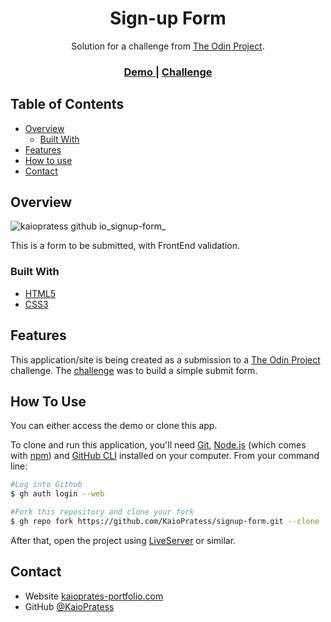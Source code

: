 <h1 align="center">Sign-up Form</h1>

<div align="center">
   Solution for a challenge from  <a href="https://www.theodinproject.com" target="_blank">The Odin Project</a>.
</div>

<div align="center">
  <h3>
    <a href="https://kaiopratess.github.io/signup-form/" target='_blank'>
      Demo
    </a>
    <span> | </span>
    <a href="https://www.theodinproject.com/lessons/node-path-intermediate-html-and-css-sign-up-form">
      Challenge
    </a>
  </h3>
</div>

<!-- TABLE OF CONTENTS -->

## Table of Contents

- [Overview](#overview)
  - [Built With](#built-with)
- [Features](#features)
- [How to use](#how-to-use)
- [Contact](#contact)

<!-- OVERVIEW -->

## Overview

![kaiopratess github io_signup-form_](https://user-images.githubusercontent.com/91703674/192351457-ff5898cf-77e9-405d-aa78-bad6887f767e.png)

This is a form to be submitted, with FrontEnd validation.

### Built With

- [HTML5](https://developer.mozilla.org/en-US/docs/Glossary/HTML5)
- [CSS3](https://developer.mozilla.org/pt-BR/docs/Web/CSS)

## Features

This application/site is being created as a submission to a [The Odin Project](https://www.theodinproject.com) challenge. The [challenge](https://www.theodinproject.com/lessons/node-path-intermediate-html-and-css-sign-up-form) was to build a simple submit form.

## How To Use

<!-- Example: -->
You can either access the demo or clone this app.

To clone and run this application, you'll need [Git](https://git-scm.com), [Node.js](https://nodejs.org/en/download/) (which comes with [npm](http://npmjs.com)) and [GitHub CLI](https://cli.github.com/) installed on your computer. From your command line:

```bash
#Log into Github
$ gh auth login --web

#Fork this repository and clone your fork
$ gh repo fork https://github.com/KaioPratess/signup-form.git --clone
```

After that, open the project using [LiveServer](https://marketplace.visualstudio.com/items?itemName=ritwickdey.LiveServer) or similar.

## Contact

- Website [kaioprates-portfolio.com](https://{your-web-site-link})
- GitHub [@KaioPratess](https://github.com/KaioPratess)
